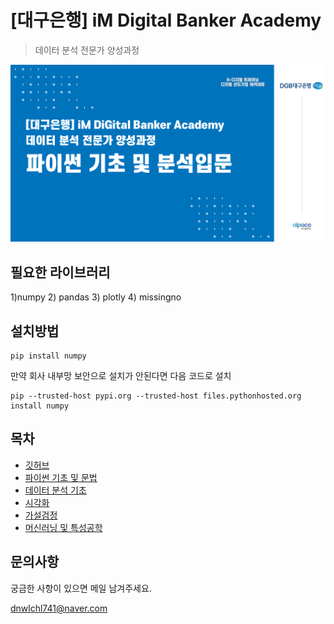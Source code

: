 # [대구은행] iM Digital Banker Academy

> 데이터 분석 전문가 양성과정

![DGB](/git_image.png)

## 필요한 라이브러리  
  1)numpy
  2) pandas
  3) plotly
  4) missingno

## 설치방법

```
pip install numpy
```

만약 회사 내부망 보안으로 설치가 안된다면 다음 코드로 설치

```
pip --trusted-host pypi.org --trusted-host files.pythonhosted.org install numpy
```

## 목차
* [깃허브](/dgb)
* [파이썬 기초 및 문법](/dgb/data.txt)
* [데이터 분석 기초]()
* [시각화]()
* [가설검정]()
* [머신러닝 및 특성공학]()

## 문의사항

궁금한 사항이 있으면 메일 남겨주세요.

[dnwlchl741@naver.com]()
